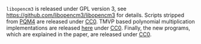 `libopencm3` is released under GPL version 3, see https://github.com/libopencm3/libopencm3 for details.
Scripts stripped from [PQM4](https://github.com/mupq/pqm4) are released under [CC0](https://creativecommons.org/publicdomain/zero/1.0/).
TMVP based polynomial multiplication implementations are released  [here](https://github.com/iremkp/NTRU-tmvp4-m4) under [CC0](https://creativecommons.org/publicdomain/zero/1.0/).
Finally, the new programs, which are explained in the paper, are released under [CC0](https://creativecommons.org/publicdomain/zero/1.0/).



